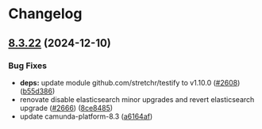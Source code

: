 # Changelog

## [8.3.22](https://github.com/camunda/camunda-platform-helm/compare/camunda-platform-8.3-v8.3.21...camunda-platform-8.3-8.3.22) (2024-12-10)


### Bug Fixes

* **deps:** update module github.com/stretchr/testify to v1.10.0 ([#2608](https://github.com/camunda/camunda-platform-helm/issues/2608)) ([b55d386](https://github.com/camunda/camunda-platform-helm/commit/b55d386d0009a86312a58dd69332c8b54874a1cf))
* renovate disable elasticsearch minor upgrades and revert elasticsearch upgrade ([#2666](https://github.com/camunda/camunda-platform-helm/issues/2666)) ([8ce8485](https://github.com/camunda/camunda-platform-helm/commit/8ce848551d375f56fccdc41b99e4f4bf0f8cf3b5))
* update camunda-platform-8.3 ([a6164af](https://github.com/camunda/camunda-platform-helm/commit/a6164af3e69b4bb046bf8c1fadeee526f7255df1))
